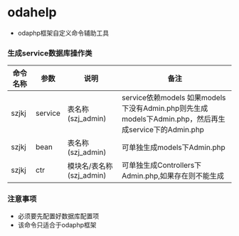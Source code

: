 # odahelp
- odaphp框架自定义命令辅助工具

### 生成service数据库操作类

| 命令名称  | 参数  |  说明 | 备注  |
| ------------ | ------------ | ------------ | ------------ |
| szjkj  | service  | 表名称(szj_admin)  | service依赖models 如果models下没有Admin.php则先生成models下Admin.php，然后再生成service下的Admin.php  |
| szjkj | bean  | 表名称(szj_admin)  | 可单独生成models下Admin.php  |
| szjkj | ctr  | 模块名/表名称(szj_admin)  | 可单独生成Controllers下Admin.php,如果存在则不能生成  |

### 注意事项
- 必须要先配置好数据库配置项
- 该命令只适合于odaphp框架

